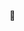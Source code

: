  👋 

<!---
mouthhatechilihot993/mouthhatechilihot993 is a ✨ special ✨ repository because its `README.md` (this file) appears on your GitHub profile.
You can click the Preview link to take a look at your changes.
--->

